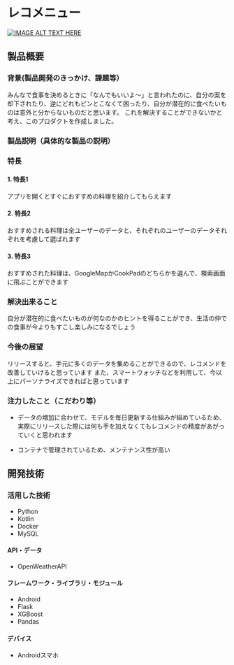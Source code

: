 # レコメニュー

[![IMAGE ALT TEXT HERE](https://jphacks.com/wp-content/uploads/2022/08/JPHACKS2022_ogp.jpg)](https://www.youtube.com/watch?v=LUPQFB4QyVo)

## 製品概要
### 背景(製品開発のきっかけ、課題等）
みんなで食事を決めるときに「なんでもいいよ～」と言われたのに、自分の案を却下されたり、逆にどれもピンとこなくて困ったり、自分が潜在的に食べたいものは意外と分からないものだと思います。
これを解決することができないかと考え、このプロダクトを作成しました。


### 製品説明（具体的な製品の説明）
### 特長
#### 1. 特長1
アプリを開くとすぐにおすすめの料理を紹介してもらえます

#### 2. 特長2
おすすめされる料理は全ユーザーのデータと、それぞれのユーザーのデータそれぞれを考慮して選ばれます

#### 3. 特長3
おすすめされた料理は、GoogleMapかCookPadのどちらかを選んで、検索画面に飛ぶことができます

### 解決出来ること
自分が潜在的に食べたいものが何なのかのヒントを得ることができ、生活の仲での食事が今よりもすこし楽しみになるでしょう

### 今後の展望
リリースすると、手元に多くのデータを集めることができるので、レコメンドを改善していけると思っています
また、スマートウォッチなどを利用して、今以上にパーソナライズできればと思っています

### 注力したこと（こだわり等）
* データの増加に合わせて、モデルを毎日更新する仕組みが組めているため、実際にリリースした際には何も手を加えなくてもレコメンドの精度があがっていくと思われます

* コンテナで管理されているため、メンテナンス性が高い

## 開発技術
### 活用した技術
- Python
- Kotlin
- Docker
- MySQL

#### API・データ
- OpenWeatherAPI

#### フレームワーク・ライブラリ・モジュール
- Android
- Flask
- XGBoost
- Pandas

#### デバイス
- Androidスマホ

